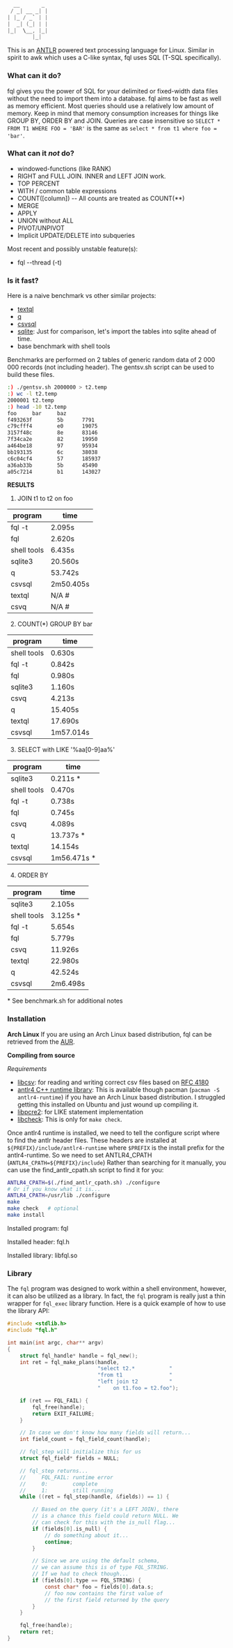 ```c
  __       _
 / _| __ _| |
| |_ / _` | |
|  _| (_| | |
|_|  \__, |_|
        |_|
```
This is an [ANTLR](https://www.antlr.org/) powered text processing language for Linux.
Similar in spirit to awk which uses a C-like syntax, fql uses SQL (T-SQL specifically).


### What can it do?

fql gives you the power of SQL for your delimited or fixed-width data files
without the need to import them into a database. fql aims to be fast as well
as memory efficient. Most queries should use a relatively low amount of memory.
Keep in mind that memory consumption increases for things like GROUP BY, ORDER BY
and JOIN. Queries are case insensitive so `SELECT * FROM T1 WHERE FOO = 'BAR'` is
the same as `select * from t1 where foo = 'bar'`.

### What can it *not* do?

- windowed-functions (like RANK)
- RIGHT and FULL JOIN. INNER and LEFT JOIN work.
- TOP PERCENT
- WITH / common table expressions
- COUNT([column]) -- All counts are treated as COUNT(*\*)
- MERGE
- APPLY
- UNION without ALL
- PIVOT/UNPIVOT
- Implicit UPDATE/DELETE into subqueries

Most recent and possibly unstable feature(s):
- fql --thread (-t)


### Is it fast?

Here is a naive benchmark vs other similar projects:
- [textql](https://github.com/dinedal/textql)
- [q](http://harelba.github.io/q)
- [csvsql](https://csvkit.readthedocs.io/en/latest/scripts/csvsql.html)
- [sqlite](https://www.sqlite.org/index.html): Just for comparison, let's import the tables into sqlite ahead of time.
- base benchmark with shell tools


Benchmarks are performed on 2 tables of generic random data of
2 000 000 records (not including header).  The gentsv.sh script
can be used to build these files.

```sh
:) ./gentsv.sh 2000000 > t2.temp
:) wc -l t2.temp
2000001 t2.temp
:) head -10 t2.temp
foo     bar     baz
f493263f        5b      7791
c79cfff4        e0      19075
3157f48c        8e      83146
7f34ca2e        82      19950
a464be18        97      95934
bb193135        6c      38038
c6c04cf4        57      185937
a36ab33b        5b      45490
a05c7214        b1      143027
```

**RESULTS**

1. JOIN t1 to t2 on foo

program|time
---|---
fql -t|2.095s
fql|2.620s
shell tools|6.435s
sqlite3|20.560s
q|53.742s
csvsql|2m50.405s
textql|N/A #
csvq|N/A #

2. COUNT(*) GROUP BY bar

program|time
---|---
shell tools|0.630s
fql -t|0.842s
fql|0.980s
sqlite3|1.160s
csvq|4.213s
q|15.405s
textql|17.690s
csvsql|1m57.014s


3. SELECT with LIKE '%aa[0-9]aa%'

program|time
---|---
sqlite3|0.211s *
shell tools|0.470s
fql -t|0.738s
fql|0.745s
csvq|4.089s
q|13.737s *
textql|14.154s
csvsql|1m56.471s *


4. ORDER BY

program|time
---|---
sqlite3|2.105s
shell tools|3.125s *
fql -t|5.654s
fql|5.779s
csvq|11.926s
textql|22.980s
q|42.524s
csvsql|2m6.498s

\* See benchmark.sh for additional notes

### Installation

**Arch Linux**
If you are using an Arch Linux based distribution, fql can be retrieved from the [AUR](https://aur.archlinux.org/packages/fql/).

**Compiling from source**

*Requirements*
- [libcsv](https://github.com/jasonKercher/libcsv): for reading and writing correct csv files based
on [RFC 4180](https://www.ietf.org/rfc/rfc4180.txt)
- [antlr4 C++ runtime library](https://github.com/antlr/antlr4/tree/master/runtime/Cpp): This is available though
pacman (`pacman -S antlr4-runtime`) if you have an Arch Linux based distribution.  I struggled getting this
installed on Ubuntu and just wound up compiling it.
- [libpcre2](https://www.pcre.org/): for LIKE statement implementation
- [libcheck](https://github.com/libcheck/check): This is only for `make check`.

Once antlr4 runtime is installed, we need to tell the configure script where to find the antlr header files.
These headers are installed at `${PREFIX}/include/antlr4-runtime` where `$PREFIX` is the install prefix for
the antlr4-runtime. So we need to set ANTLR4_CPATH (`ANTLR4_CPATH=${PREFIX}/include`) Rather than searching
for it manually, you can use the find_antlr_cpath.sh script to find it for you:
```sh
ANTLR4_CPATH=$(./find_antlr_cpath.sh) ./configure
# Or if you know what it is...
ANTLR4_CPATH=/usr/lib ./configure
make
make check   # optional
make install
```

Installed program: fql

Installed header: fql.h

Installed library: libfql.so

### Library

The `fql` program was designed to work within a shell environment, however, it can also be utilized
as a library. In fact, the `fql` program is really just a thin wrapper for `fql_exec` library
function. Here is a quick example of how to use the library API:

```c
#include <stdlib.h>
#include "fql.h"

int main(int argc, char** argv)
{
	struct fql_handle* handle = fql_new();
	int ret = fql_make_plans(handle,
	                         "select t2.*           "
	                         "from t1               "
	                         "left join t2          "
	                         "    on t1.foo = t2.foo");

	if (ret == FQL_FAIL) {
		fql_free(handle);
		return EXIT_FAILURE;
	}

	// In case we don't know how many fields will return...
	int field_count = fql_field_count(handle);

	// fql_step will initialize this for us
	struct fql_field* fields = NULL;

	// fql_step returns...
	//     FQL_FAIL: runtime error
	//     0:        complete
	//     1:        still running
	while ((ret = fql_step(handle, &fields)) == 1) {

		// Based on the query (it's a LEFT JOIN), there
		// is a chance this field could return NULL. We
		// can check for this with the is_null flag...
		if (fields[0].is_null) {
			// do something about it...
			continue;
		}

		// Since we are using the default schema,
		// we can assume this is of type FQL_STRING.
		// If we had to check though...
		if (fields[0].type == FQL_STRING) {
			const char* foo = fields[0].data.s;
			// foo now contains the first value of
			// the first field returned by the query
		}
	}

	fql_free(handle);
	return ret;
}
```
